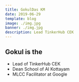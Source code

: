 ```yaml
---
title: GokulDas KM
date: 2019-06-29
template: blog
image: ./img.jpg
banner: ./img.jpg
description: Lead TinkerHub CEK
---
```

## Gokul is the 
- Lead of TinkerHub CEK
- Dean School of AI Kottayam
- MLCC Facilitator at Google
